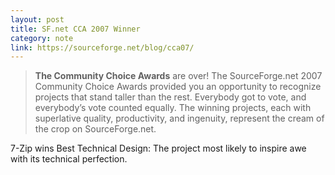 ```yaml
---
layout: post
title: SF.net CCA 2007 Winner
category: note
link: https://sourceforge.net/blog/cca07/
---
```


<blockquote cite="https://sourceforge.net/blog/cca07/">
  <p><strong>The Community Choice Awards</strong> are over! The SourceForge.net 2007 Community Choice Awards provided you an opportunity to recognize projects that stand taller than the rest. Everybody got to vote, and everybody’s vote counted equally. The winning projects, each with superlative quality, productivity, and ingenuity, represent the cream of the crop on SourceForge.net.</p>
</blockquote>

<p>7-Zip wins Best Technical Design: The project most likely to inspire awe with its technical perfection.</p>
